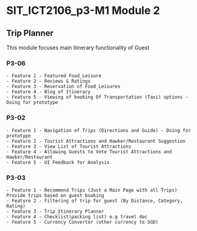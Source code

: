 # SIT_ICT2106_p3-M1 Module 2
## Trip Planner 

This module focuses main itinerary functionality of Guest 

### P3-06
    - Feature 1 - Featured Food_Leisure 
    - Feature 2 - Reviews & Ratings 
    - Feature 3 - Reservation of Food_Leisures 
    - Feature 4 - Blog of Itinerary  
    - Feature 5 - Viewing of booking Of Transportation (Taxi) options - Doing for prototype
   


### P3-02
    - Feature 1 - Navigation of Trips (Directions and Guide) - Doing for prototype
    - Feature 2 - Tourist Attractions and Hawker/Restaurant Suggestion
    - Feature 3 - View List of Tourist Attractions
    - Feature 4 - Allowing Guests to Vote Tourist Attractions and Hawker/Restaurant 
    - Feature 5 - UI Feedback for Analysis

### P3-03
    - Feature 1 - Recommend Trips (Just a Main Page with all Trips) Provide trips based on guest booking
    - Feature 2 - Filtering of trip for guest (By Distance, Category, Rating)
    - Feature 3 - Trip Itinerary Planner
    - Feature 4 - Checklist(packing list) e.g travel doc 
    - Feature 5 - Currency Converter (other currency to SGD)
